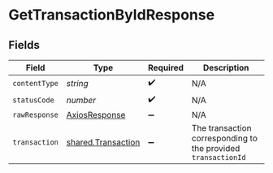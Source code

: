 # GetTransactionByIdResponse


## Fields

| Field                                                         | Type                                                          | Required                                                      | Description                                                   |
| ------------------------------------------------------------- | ------------------------------------------------------------- | ------------------------------------------------------------- | ------------------------------------------------------------- |
| `contentType`                                                 | *string*                                                      | :heavy_check_mark:                                            | N/A                                                           |
| `statusCode`                                                  | *number*                                                      | :heavy_check_mark:                                            | N/A                                                           |
| `rawResponse`                                                 | [AxiosResponse](https://axios-http.com/docs/res_schema)       | :heavy_minus_sign:                                            | N/A                                                           |
| `transaction`                                                 | [shared.Transaction](../../models/shared/transaction.md)      | :heavy_minus_sign:                                            | The transaction corresponding to the provided `transactionId` |